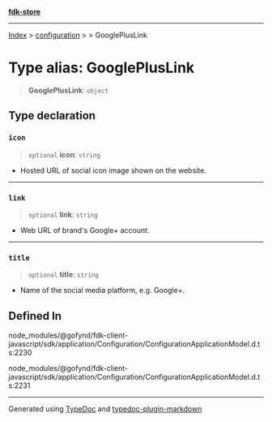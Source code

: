 [**fdk-store**](../../../README.md)
***

[Index](../../../API.md) > [configuration](../../README.md) > [<internal>](../README.md) > GooglePlusLink

# Type alias: GooglePlusLink

> **GooglePlusLink**: `object`

## Type declaration

### `icon`

> `optional` **icon**: `string`

- Hosted URL of social icon image shown on the website.

***

### `link`

> `optional` **link**: `string`

- Web URL of brand's Google+ account.

***

### `title`

> `optional` **title**: `string`

- Name of the social media platform, e.g. Google+.

## Defined In

node\_modules/@gofynd/fdk-client-javascript/sdk/application/Configuration/ConfigurationApplicationModel.d.ts:2230

node\_modules/@gofynd/fdk-client-javascript/sdk/application/Configuration/ConfigurationApplicationModel.d.ts:2231

***
Generated using [TypeDoc](https://typedoc.org/) and [typedoc-plugin-markdown](https://www.npmjs.com/package/typedoc-plugin-markdown)
